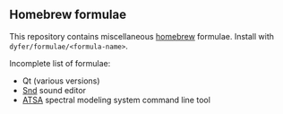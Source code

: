 Homebrew formulae
-------------------------------

This repository contains miscellaneous [homebrew](https://brew.sh/) formulae. Install with `dyfer/formulae/<formula-name>`.

Incomplete list of formulae:
- Qt (various versions)
- [Snd](https://ccrma.stanford.edu/software/snd/) sound editor
- [ATSA](https://dxarts.washington.edu/wiki/analysis-transformation-and-synthesis-ats) spectral modeling system command line tool
